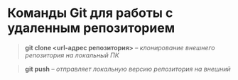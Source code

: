 # Команды Git для работы с удаленным репозиторием

> **git clone <url-адрес репозитория>** – *клонирование внешнего репозитория на  локальный ПК*

> **git push** – *отправляет локальную версию репозитория на внешний*